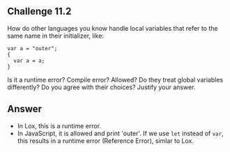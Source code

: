 ## Challenge 11.2

How do other languages you know handle local variables that refer to the same name in their initializer, like:

```
var a = "outer";
{
  var a = a;
}
```

Is it a runtime error? Compile error? Allowed? Do they treat global variables differently? Do you agree with their choices? Justify your answer.

## Answer

- In Lox, this is a runtime error.
- In JavaScript, it is allowed and print 'outer'. If we use `let` instead of `var`, this results in a runtime error (Reference Error), simlar to Lox.
